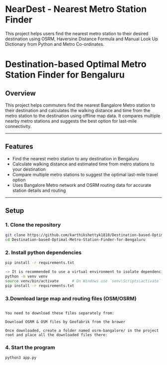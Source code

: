 # NearDest - Nearest Metro Station Finder

This project helps users find the nearest metro station to their desired destination using OSRM, Haversine Distance Formula and Manual Look Up Dictionary from Python and Metro Co-ordinates.

# Destination-based Optimal Metro Station Finder for Bengaluru

## Overview
This project helps commuters find the nearest Bangalore Metro station to their destination and calculates the walking distance and time from the metro station to the destination using offline map data. It compares multiple nearby metro stations and suggests the best option for last-mile connectivity.

---

## Features
- Find the nearest metro station to any destination in Bengaluru
- Calculate walking distance and estimated time from metro stations to your destination
- Compare multiple metro stations to suggest the optimal last-mile travel option
- Uses Bangalore Metro network and OSRM routing data for accurate station details and routing

---

## Setup

### 1. Clone the repository

```bash
git clone https://github.com/karthikshettyk1810/Destination-based-Optimal-Metro-Station-Finder-for-Bengaluru.git
cd Destination-based-Optimal-Metro-Station-Finder-for-Bengaluru
```
### 2. Install python dependencies

```bash
pip install -r requirements.txt

-> It is recommended to use a virtual environment to isolate dependencies:
python -m venv venv
source venv/bin/activate      # On Windows use `venv\Scripts\activate`
pip install -r requirements.txt
```

### 3.Download large map and routing files (OSM/OSRM)

```Due to file size limits on GitHub, the large .osm and .osrm files required for routing are not included in the repository.

You need to download these files separately from:

Download OSRM & OSM files by Geofabrik from the brower

Once downloaded, create a folder named osrm-bangalore/ in the project root and place all the downloaded files there:
```
### 4. Start the program

``` bash
python3 app.py
```

